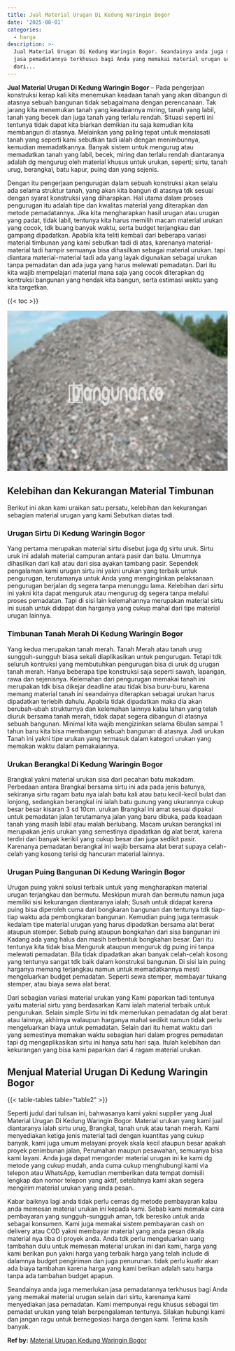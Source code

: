 ```yaml
---
title: Jual Material Urugan Di Kedung Waringin Bogor
date: '2025-08-01'
categories:
  - harga
description: >-
  Jual Material Urugan Di Kedung Waringin Bogor. Seandainya anda juga memerlukan
  jasa pemadatannya terkhusus bagi Anda yang memakai material urugan selain
  dari...
---
```


**Jual Material Urugan Di Kedung Waringin Bogor** – Pada pengerjaan konstruksi kerap kali kita menemukan keadaan tanah yang akan dibangun di atasnya sebuah bangunan tidak sebagaimana dengan perencanaan. Tak jarang kita menemukan tanah yang keadaannya miring, tanah yang labil, tanah yang becek dan juga tanah yang terlalu rendah. Situasi seperti ini tentunya tidak dapat kita biarkan demikian itu saja kemudian kita membangun di atasnya. Melainkan yang paling tepat untuk mensiasati tanah yang seperti kami sebutkan tadi ialah dengan menimbunnya, kemudian memadatkannya. Banyak sistem untuk mengurug atau memadatkan tanah yang labil, becek, miring dan terlalu rendah diantaranya adalah dg mengurug oleh material khusus untuk urukan, seperti; sirtu, tanah urug, berangkal, batu kapur, puing dan yang sejenis.

Dengan itu pengerjaan pengurugan dalam sebuah konstruksi akan selalu ada selama struktur tanah, yang akan kita bangun di atasnya tdk sesuai dengan syarat konstruksi yang diharapkan. Hal utama dalam proses pengurugan itu adalah tipe dan kwalitas material yang diterapkan dan metode pemadatannya. Jika kita mengharapkan hasil urugan atau urugan yang padat, tidak labil, tentunya kita harus memilih macam material urukan yang cocok, tdk buang banyak waktu, serta budget terjangkau dan gampang dipadatkan. Apabila kita teliti kembali dari beberapa variasi material timbunan yang kami sebutkan tadi di atas, karenanya material-material tadi hampir semuanya bisa dihasilkan sebagai material urukan. tapi diantara material-material tadi ada yang layak digunakan sebagai urukan tanpa pemadatan dan ada juga yang harus melewati pemadatan. Dari itu kita wajib mempelajari material mana saja yang cocok diterapkan dg kontruksi bangunan yang hendak kita bangun, serta estimasi waktu yang kita targetkan.

{{< toc >}}

![Jual Material Urugan Di Kedung Waringin Bogor](/images/jual-urugan-41.png)

## Kelebihan dan Kekurangan Material Timbunan

Berikut ini akan kami uraikan satu persatu, kelebihan dan kekurangan sebagian material urugan yang kami Sebutkan diatas tadi.

### Urugan Sirtu Di Kedung Waringin Bogor

Yang pertama merupakan material sirtu disebut juga dg sirtu uruk. Sirtu uruk ini adalah material campuran antara pasir dan batu. Umumnya dihasilkan dari kali atau dari sisa ayakan tambang pasir. Sependek pengalaman kami urugan sirtu ini yakni urukan yang terbaik untuk pengurugan, terutamanya untuk Anda yang menginginkan pelaksanaan pengurugan berjalan dg segera tanpa menunggu lama. Kelebihan dari sirtu ini yakni kita dapat menguruk atau mengurug dg segera tanpa melalui proses pemadatan. Tapi di sisi lain kelemahannya merupakan material sirtu ini susah untuk didapat dan harganya yang cukup mahal dari tipe material urugan lainnya.

### Timbunan Tanah Merah Di Kedung Waringin Bogor

Yang kedua merupakan tanah merah. Tanah Merah atau tanah urug sungguh-sungguh biasa sekali diaplikasikan untuk pengurugan. Tetapi tdk seluruh kontruksi yang membutuhkan pengurugan bisa di uruk dg urugan tanah merah. Hanya beberapa tipe konstruksi saja seperti sawah, lapangan, rawa dan sejenisnya. Kelemahan dari pengurugan memakai tanah ini merupakan tdk bisa dikejar deadline atau tidak bisa buru-buru, karena memang material tanah ini seandainya diterapkan sebagai urukan harus dipadatkan terlebih dahulu. Apabila tidak dipadatkan maka dia akan berubah-ubah strukturnya dan kelemahan lainnya kalau lahan yang telah diuruk bersama tanah merah, tidak dapat segera dibangun di atasnya sebuah bangunan. Minimal kita wajib mengizinkan selama 6bulan sampai 1 tahun baru kita bisa membangun sebuah bangunan di atasnya. Jadi urukan Tanah ini yakni tipe urukan yang termasuk dalam kategori urukan yang memakan waktu dalam pemakaiannya.

### Urukan Berangkal Di Kedung Waringin Bogor

Brangkal yakni material urukan sisa dari pecahan batu makadam. Perbedaan antara Brangkal bersama sirtu ini ada pada jenis batunya, sekiranya sirtu ragam batu nya ialah batu kali atau batu kecil-kecil bulat dan lonjong, sedangkan berangkal ini ialah batu gunung yang ukurannya cukup besar besar kisaran 3 sd 10cm. urukan Brangkal ini amat sesuai dipakai untuk pemadatan jalan terutamanya jalan yang baru dibuka, pada keadaan tanah yang masih labil atau malah berlubang. Macam urukan berangkal ini merupakan jenis urukan yang semestinya dipadatkan dg alat berat, karena terdiri dari banyak kerikil yang cukup besar dan juga sedikit pasir. Karenanya pemadatan berangkal ini wajib bersama alat berat supaya celah-celah yang kosong terisi dg hancuran material lainnya.

### Urugan Puing Bangunan Di Kedung Waringin Bogor

Urugan puing yakni solusi terbaik untuk yang mengharapkan material urugan terjangkau dan bermutu. Meskipun murah dan bermutu namun juga memiliki sisi kekurangan diantaranya ialah; Susah untuk didapat karena puing bisa diperoleh cuma dari bongkaran bangunan dan tentunya tdk tiap-tiap waktu ada pembongkaran bangunan. Kemudian puing juga termasuk kedalam tipe material urugan yang harus dipadatkan bersama alat berat ataupun stemper. Sebab puing ataupun bongkahan dari sisa bangunan ini Kadang ada yang halus dan masih berbentuk bongkahan besar. Dari itu tentunya kita tidak bisa Menguruk ataupun menguruk dg puing ini tanpa melewati pemadatan. Bila tidak dipadatkan akan banyak celah-celah kosong yang tentunya sangat tdk baik dalam konstruksi bangunan. Di sisi lain puing harganya memang terjangkau namun untuk memadatkannya mesti mengeluarkan budget pemadatan. Seperti sewa stemper, membayar tukang stemper, atau biaya sewa alat berat.

Dari sebagian variasi material urukan yang Kami paparkan tadi tentunya yaitu material sirtu yang berdasarkan Kami ialah material terbaik untuk pengurukan. Selain simple Sirtu ini tdk memerlukan pemadatan dg alat berat atau lainnya, akhirnya walaupun harganya mahal sedikit namun tidak perlu mengeluarkan biaya untuk pemadatan. Selain dari itu hemat waktu dari yang semestinya memakan waktu sebagian hari dalam progres pemadatan tapi dg mengaplikasikan sirtu ini hanya satu hari saja. Itulah kelebihan dan kekurangan yang bisa kami paparkan dari 4 ragam material urukan.

## Menjual Material Urugan Di Kedung Waringin Bogor

{{< table-tables table="table2" >}}

Seperti judul dari tulisan ini, bahwasanya kami yakni supplier yang Jual Material Urugan Di Kedung Waringin Bogor. Material urukan yang kami jual diantaranya ialah sirtu urug, Brangkal, tanah uruk atau tanah merah. Kami menyediakan ketiga jenis material tadi dengan kuantitas yang cukup banyak, kami juga umum melayani proyek skala kecil ataupun besar apakah proyek penimbunan jalan, Perumahan maupun pesawahan, semuanya bisa kami layani. Anda juga dapat mengorder material urugan ini ke kami dg metode yang cukup mudah, anda cuma cukup menghubungi kami via telepon atau WhatsApp, kemudian memberikan data tempat domisili lengkap dan nomor telepon yang aktif, setelahnya kami akan segera mengirim material urukan yang anda pesan.

Kabar baiknya lagi anda tidak perlu cemas dg metode pembayaran kalau anda memesan material urukan ini kepada kami. Sebab kami memakai cara pembayaran yang sungguh-sungguh aman, tdk beresiko untuk anda sebagai konsumen. Kami juga memakai sistem pembayaran cash on delivery atau COD yakni membayar material yang anda pesan dikala material nya tiba di proyek anda. Anda tdk perlu mengeluarkan uang tambahan dulu untuk memesan material urukan ini dari kami, harga yang kami berikan pun yakni harga yang terbaik harga yang telah include di dalamnya budget pengiriman dan juga penurunan. tidak perlu kuatir akan ada biaya tambahan karena harga yang kami berikan adalah satu harga tanpa ada tambahan budget apapun.

Seandainya anda juga memerlukan jasa pemadatannya terkhusus bagi Anda yang memakai material urugan selain dari sirtu, karenanya kami menyediakan jasa pemadatan. Kami mempunyai regu khusus sebagai tim pemadat urukan yang telah berpengalaman tentunya. Silakan hubungi kami dan jangan ragu untuk bernegosiasi harga dengan kami. Terima kasih banyak.

**Ref by:** [Material Urugan Kedung Waringin Bogor](https://id.wikipedia.org/wiki/Material)
